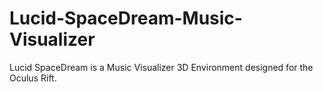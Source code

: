 # Lucid-SpaceDream-Music-Visualizer
Lucid SpaceDream is a Music Visualizer 3D Environment designed for the Oculus Rift.
